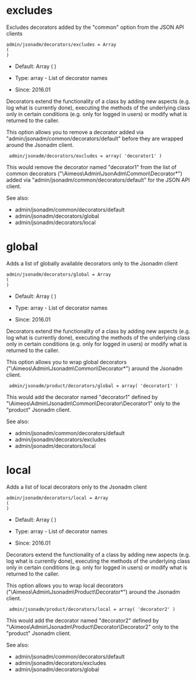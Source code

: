 
# excludes

Excludes decorators added by the "common" option from the JSON API clients

```
admin/jsonadm/decorators/excludes = Array
(
)
```

* Default: Array
(
)

* Type: array - List of decorator names
* Since: 2016.01

Decorators extend the functionality of a class by adding new aspects
(e.g. log what is currently done), executing the methods of the underlying
class only in certain conditions (e.g. only for logged in users) or
modify what is returned to the caller.

This option allows you to remove a decorator added via
"admin/jsonadm/common/decorators/default" before they are wrapped
around the Jsonadm client.

```
 admin/jsonadm/decorators/excludes = array( 'decorator1' )
```

This would remove the decorator named "decorator1" from the list of
common decorators ("\Aimeos\Admin\JsonAdm\Common\Decorator\*") added via
"admin/jsonadm/common/decorators/default" for the JSON API client.

See also:

* admin/jsonadm/common/decorators/default
* admin/jsonadm/decorators/global
* admin/jsonadm/decorators/local

# global

Adds a list of globally available decorators only to the Jsonadm client

```
admin/jsonadm/decorators/global = Array
(
)
```

* Default: Array
(
)

* Type: array - List of decorator names
* Since: 2016.01

Decorators extend the functionality of a class by adding new aspects
(e.g. log what is currently done), executing the methods of the underlying
class only in certain conditions (e.g. only for logged in users) or
modify what is returned to the caller.

This option allows you to wrap global decorators
("\Aimeos\Admin\Jsonadm\Common\Decorator\*") around the Jsonadm
client.

```
 admin/jsonadm/product/decorators/global = array( 'decorator1' )
```

This would add the decorator named "decorator1" defined by
"\Aimeos\Admin\Jsonadm\Common\Decorator\Decorator1" only to the
"product" Jsonadm client.

See also:

* admin/jsonadm/common/decorators/default
* admin/jsonadm/decorators/excludes
* admin/jsonadm/decorators/local

# local

Adds a list of local decorators only to the Jsonadm client

```
admin/jsonadm/decorators/local = Array
(
)
```

* Default: Array
(
)

* Type: array - List of decorator names
* Since: 2016.01

Decorators extend the functionality of a class by adding new aspects
(e.g. log what is currently done), executing the methods of the underlying
class only in certain conditions (e.g. only for logged in users) or
modify what is returned to the caller.

This option allows you to wrap local decorators
("\Aimeos\Admin\Jsonadm\Product\Decorator\*") around the Jsonadm
client.

```
 admin/jsonadm/product/decorators/local = array( 'decorator2' )
```

This would add the decorator named "decorator2" defined by
"\Aimeos\Admin\Jsonadm\Product\Decorator\Decorator2" only to the
"product" Jsonadm client.

See also:

* admin/jsonadm/common/decorators/default
* admin/jsonadm/decorators/excludes
* admin/jsonadm/decorators/global